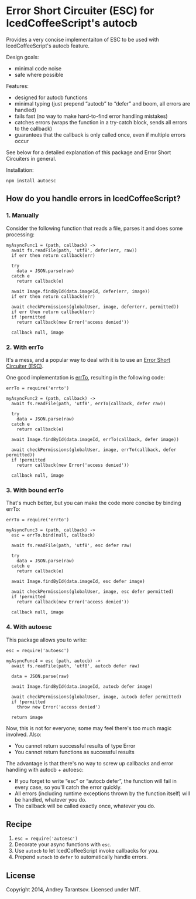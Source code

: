 # Error Short Circuiter (ESC) for IcedCoffeeScript's autocb

Provides a very concise implementaiton of ESC to be used with IcedCoffeeScript's autocb feature.

Design goals:

* minimal code noise
* safe where possible

Features:

* designed for autocb functions
* minimal typing (just prepend “autocb” to “defer” and boom, all errors are handled)
* fails fast (no way to make hard-to-find error handling mistakes)
* catches errors (wraps the function in a try-catch block, sends all errors to the callback)
* guarantees that the callback is only called once, even if multiple errors occur

See below for a detailed explanation of this package and Error Short Circuiters in general.

Installation:

    npm install autoesc


## How do you handle errors in IcedCoffeeScript?

### 1. Manually

Consider the following function that reads a file, parses it and does some processing:

    myAsyncFunc1 = (path, callback) ->
      await fs.readFile(path, 'utf8', defer(err, raw))
      if err then return callback(err)

      try
        data = JSON.parse(raw)
      catch e
        return callback(e)

      await Image.findById(data.imageId, defer(err, image))
      if err then return callback(err)

      await checkPermissions(globalUser, image, defer(err, permitted))
      if err then return callback(err)
      if !permitted
        return callback(new Error('access denied'))

      callback null, image


### 2. With errTo

It's a mess, and a popular way to deal with it is to use an [Error Short Circuiter (ESC)](http://stackoverflow.com/a/16654079).

One good implementation is [errTo](https://github.com/ashtuchkin/errTo), resulting in the following code:

    errTo = require('errto')

    myAsyncFunc2 = (path, callback) ->
      await fs.readFile(path, 'utf8', errTo(callback, defer raw))

      try
        data = JSON.parse(raw)
      catch e
        return callback(e)

      await Image.findById(data.imageId, errTo(callback, defer image))

      await checkPermissions(globalUser, image, errTo(callback, defer permitted))
      if !permitted
        return callback(new Error('access denied'))

      callback null, image


### 3. With bound errTo

That's much better, but you can make the code more concise by binding errTo:

    errTo = require('errto')

    myAsyncFunc3 = (path, callback) ->
      esc = errTo.bind(null, callback)

      await fs.readFile(path, 'utf8', esc defer raw)

      try
        data = JSON.parse(raw)
      catch e
        return callback(e)

      await Image.findById(data.imageId, esc defer image)

      await checkPermissions(globalUser, image, esc defer permitted)
      if !permitted
        return callback(new Error('access denied'))

      callback null, image


### 4. With autoesc

This package allows you to write:

    esc = require('autoesc')

    myAsyncFunc4 = esc (path, autocb) ->
      await fs.readFile(path, 'utf8', autocb defer raw)

      data = JSON.parse(raw)

      await Image.findById(data.imageId, autocb defer image)

      await checkPermissions(globalUser, image, autocb defer permitted)
      if !permitted
        throw new Error('access denied')

      return image

Now, this is not for everyone; some may feel there's too much magic involved. Also:

* You cannot return successful results of type Error
* You cannot return functions as successful results

The advantage is that there's no way to screw up callbacks and error handling with autocb + autoesc:

* If you forget to write “esc” or “autocb defer”, the function will fail in every case, so you'll catch the error quickly.
* All errors (including runtime exceptions thrown by the function itself) will be handled, whatever you do.
* The callback will be called exactly once, whatever you do.


## Recipe

1. `esc = require('autoesc')`
2. Decorate your async functions with `esc`.
3. Use `autocb` to let IcedCoffeeScript invoke callbacks for you.
4. Prepend `autocb` to `defer` to automatically handle errors.


## License

Copyright 2014, Andrey Tarantsov. Licensed under MIT.
